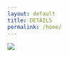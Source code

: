 ```yaml
---
layout: default
title: DETAILS
permalink: /home/
---
```


<div class="home">
  <img src="{{ site.url }}/assets/1conf_2019.jpg"/>


</div>
